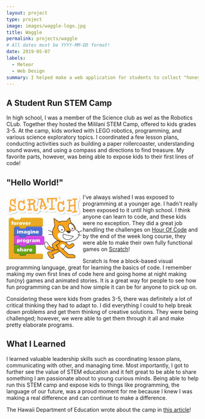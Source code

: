 ```yaml
---
layout: project
type: project
image: images/waggle-logo.jpg
title: Waggle
permalink: projects/waggle
# All dates must be YYYY-MM-DD format!
date: 2019-05-07
labels:
  - Meteor
  - Web Design
summary: I helped make a web application for students to collect "honey" by joining and creating course related study sessions.
---
```


## A Student Run STEM Camp
In high school, I was a member of the Science club as wel as the Robotics CLub. Together they hosted the Mililani STEM Camp, offered to kids grades 3-5. At the camp, kids worked with LEGO robotics, programming, and various science exploratory topics. I coordinated a few lesson plans, conducting activities such as building a paper rollercoaster, understanding sound waves, and using a compass and directions to find treasure. My favorite parts, however, was being able to expose kids to their first lines of code!


## "Hello World!"
<div class="ui small rounded images" align="cleft">
  <img align="left" width="200" src="../images/scratch-cat.jpg">
</div>

I've always wished I was exposed to programming at a younger age. I hadn't really been exposed to it until high school. I think anyone can learn to code, and these kids were no exception. They did a great job handling the challenges on [Hour Of Code](https://hourofcode.com/us) and by the end of the week long course, they were able to make their own fully functional games on [Scratch](https://scratch.mit.edu/)!

Scratch is free a block-based visual programming language, great for learning the basics of code. I remember making my own first lines of code here and going home at night making fun(ny) games and animated stories. It is a great way for people to see how fun programming can be and how simple it can be for anyone to pick up on.

Considering these were kids from grades 3-5, there was definitely a lot of critical thinking they had to adapt to. I did everything I could to help break down problems and get them thinkng of creative solutions. They were being challenged; however, we were able to get them through it all and make pretty elaborate programs.

## What I Learned

I learned valuable leadership skills such as coordinating lesson plans, communicating with other, and managing time. Most importantly, I got to further see the value of STEM education and it felt great to be able to share something I am passionate about to young curious minds. Being able to help run this STEM camp and expose kids to things like programming, the language of our future, was a proud moment for me because I knew I was making a real difference and can continue to make a difference.

The Hawaii Department of Education wrote about the camp in [this article](www.hawaiipublicschools.org/VisionForSuccess/SuccessStories/Students/Pages/MililaniSTEMCamp.aspx
)!
